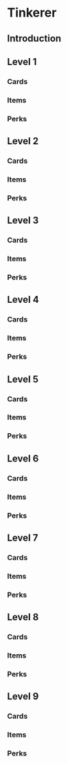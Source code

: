 # Tinkerer

## Introduction

## Level 1

### Cards

### Items

### Perks

## Level 2

### Cards

### Items

### Perks

## Level 3

### Cards

### Items

### Perks

## Level 4

### Cards

### Items

### Perks

## Level 5

### Cards

### Items

### Perks

## Level 6

### Cards

### Items

### Perks

## Level 7

### Cards

### Items

### Perks

## Level 8

### Cards

### Items

### Perks

## Level 9

### Cards

### Items

### Perks